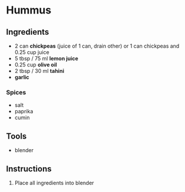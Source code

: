 <head>
	<link rel="stylesheet" href="style.css" />
</head>

# Hummus

## Ingredients
- 2 can **chickpeas** (juice of 1 can, drain other) or 1 can chickpeas and 0.25 cup juice
- 5 tbsp / 75 ml **lemon juice**
- 0.25 cup **olive oil**
- 2 tbsp / 30 ml **tahini**
- **garlic** 

### Spices
- salt 
- paprika
- cumin

## Tools

- blender

## Instructions

1. Place all ingredients into blender